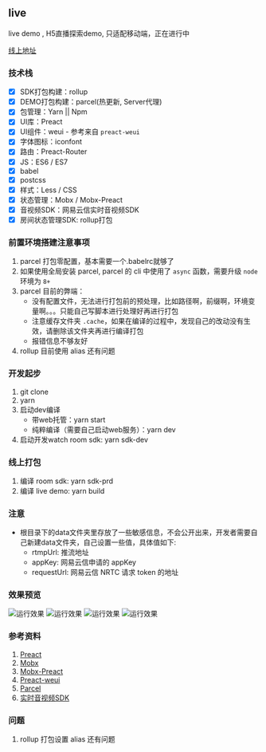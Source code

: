 ## live

live demo , H5直播探索demo, 只适配移动端，正在进行中

[线上地址](https://ldodo.cc/static/live/)

### 技术栈

- [x] SDK打包构建：rollup
- [x] DEMO打包构建：parcel(热更新, Server代理)
- [x] 包管理：Yarn || Npm
- [x] UI库：Preact
- [x] UI组件：weui - 参考来自 `preact-weui`
- [x] 字体图标：iconfont
- [x] 路由：Preact-Router
- [x] JS：ES6 / ES7
- [x] babel
- [x] postcss
- [x] 样式：Less / CSS
- [x] 状态管理：Mobx / Mobx-Preact
- [x] 音视频SDK：网易云信实时音视频SDK
- [x] 房间状态管理SDK: rollup打包

### 前置环境搭建注意事项

1. parcel 打包零配置，基本需要一个.babelrc就够了
2. 如果使用全局安装 parcel, parcel 的 cli 中使用了 `async` 函数，需要升级 `node` 环境为 `8+`
3. parcel 目前的弊端：
    -   没有配置文件，无法进行打包前的预处理，比如路径啊，前缀啊，环境变量啊。。。只能自己写脚本进行处理好再进行打包
    -   注意缓存文件夹 `.cache`，如果在编译的过程中，发现自己的改动没有生效，请删除该文件夹再进行编译打包
    -   报错信息不够友好
4. rollup 目前使用 alias 还有问题

### 开发起步

1. git clone
2. yarn
3. 启动dev编译
    -   带web托管：yarn start
    -   纯粹编译（需要自己启动web服务）：yarn dev
4. 启动开发watch room sdk: yarn sdk-dev

### 线上打包

1. 编译 room sdk: yarn sdk-prd
2. 编译 live demo: yarn build

### 注意

- 根目录下的data文件夹里存放了一些敏感信息，不会公开出来，开发者需要自己新建data文件夹，自己设置一些值，具体值如下:
    -   rtmpUrl: 推流地址
    -   appKey: 网易云信申请的 appKey
    -   requestUrl: 网易云信 NRTC 请求 token 的地址

### 效果预览

![运行效果](//github.com/lduoduo/live/blob/master/preview/im1.png)
![运行效果](//github.com/lduoduo/live/blob/master/preview/im2.png)
![运行效果](//github.com/lduoduo/live/blob/master/preview/im3.png)
![运行效果](//github.com/lduoduo/live/blob/master/preview/im4.png)

### 参考资料
1. [Preact](https://preactjs.com/)
2. [Mobx](https://github.com/mobxjs/mobx)
3. [Mobx-Preact](https://github.com/mobxjs/mobx-preact)
3. [Preact-weui](https://github.com/afeiship/preact-weui)
4. [Parcel](https://github.com/parcel-bundler/parcel)
5. [实时音视频SDK](https://netease.im/im-sdk-demo)

### 问题
1. rollup 打包设置 alias 还有问题